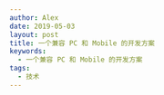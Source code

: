 ```yaml
---
author: Alex
date: 2019-05-03
layout: post
title: 一个兼容 PC 和 Mobile 的开发方案
keywords: 
  - 一个兼容 PC 和 Mobile 的开发方案
tags:
  - 技术
---
```



